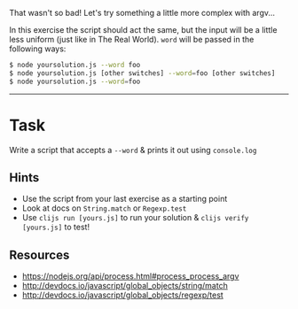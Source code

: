 That wasn't so bad! Let's try something a little more complex with argv...

In this exercise the script should act the same, but the input will be a little
less uniform (just like in The Real World). `word` will be passed in the following ways:

```sh
$ node yoursolution.js --word foo
$ node yoursolution.js [other switches] --word=foo [other switches]
$ node yoursolution.js --word=foo
```

----

# Task

Write a script that accepts a `--word` & prints it out using `console.log`

## Hints

* Use the script from your last exercise as a starting point
* Look at docs on `String.match` or `Regexp.test`
* Use `clijs run [yours.js]` to run your solution & `clijs verify [yours.js]` 
to test!

## Resources

* https://nodejs.org/api/process.html#process_process_argv
* http://devdocs.io/javascript/global_objects/string/match
* http://devdocs.io/javascript/global_objects/regexp/test
